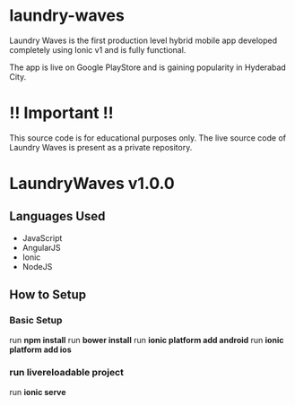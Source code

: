 # laundry-waves
Laundry Waves is the first production level hybrid mobile app developed completely using Ionic v1 and is fully functional.

The app is live on Google PlayStore and is gaining popularity in Hyderabad City.

# !! Important !! #
This source code is for educational purposes only.
The live source code of Laundry Waves is present as a private repository.


# LaundryWaves v1.0.0 #
## Languages Used ##

* JavaScript
* AngularJS
* Ionic
* NodeJS

## How to Setup ##

### Basic Setup ###
run **npm install**
run **bower install**
run **ionic platform add android**
run **ionic platform add ios**

### run livereloadable project ###
run **ionic serve**

